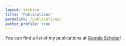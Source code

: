```yaml
---
layout: archive
title: "Publications"
permalink: /publications/
author_profile: true
---
```


You can find a list of my publications at [Google Scholar]("https://scholar.google.com/citations?user=yR_7MCoAAAAJ&hl=en")!


